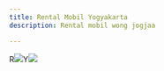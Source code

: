 ```yaml
---
title: Rental Mobil Yogyakarta
description: Rental mobil wong jogjaa

---
```

R![](/assets/img/0112019204333.png)Y![](/assets/img/0112019204333.png)